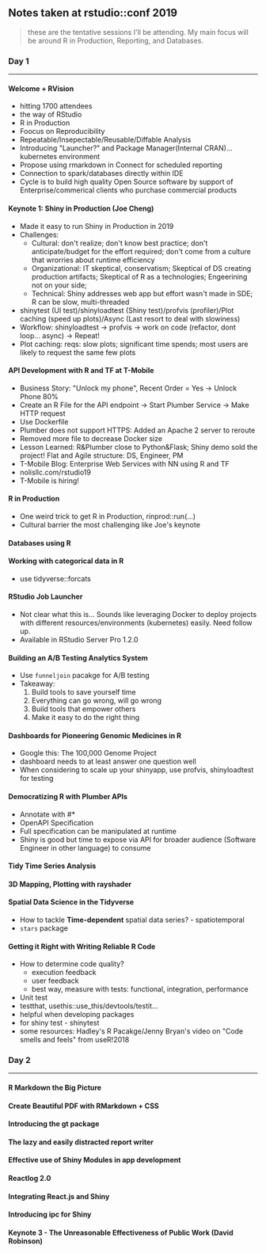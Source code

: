 ## Notes taken at rstudio::conf 2019

> these are the tentative sessions I'll be attending. My main focus will be around R in Production, Reporting, and Databases.

### Day 1
---------
#### Welcome + RVision

- hitting 1700 attendees
- the way of RStudio
- R in Production
- Foocus on Reproducibility
- Repeatable/Insepectable/Reusable/Diffable Analysis
- Introducing "Launcher?" and Package Manager(Internal CRAN)... kubernetes environment
- Propose using rmarkdown in Connect for scheduled reporting
- Connection to spark/databases directly within IDE
- Cycle is to build high quality Open Source software by support of Enterprise/commerical clients who purchase commercial products

#### Keynote 1: Shiny in Production (Joe Cheng)

- Made it easy to run Shiny in Production in 2019 
- Challenges:
    - Cultural: don't realize; don't know best practice; don't anticipate/budget for the effort required; don't come from a culture that wrorries about runtime efficiency
    - Organizational: IT skeptical, conservatism; Skeptical of DS creating production artifacts; Skeptical of R as a technologies; Engeerining not on your side; 
    - Technical: Shiny addresses web app but effort wasn't made in SDE; R can be slow, multi-threaded
- shinytest (UI test)/shinyloadtest (Shiny test)/profvis (profiler)/Plot caching (speed up plots)/Async (Last resort to deal with slowiness)
- Workflow: shinyloadtest -> profvis -> work on code (refactor, dont loop... async) -> Repeat!
- Plot caching: reqs: slow plots; significant time spends; most users are likely to request the same few plots

#### API Development with R and TF at T-Mobile

- Business Story: "Unlock my phone", Recent Order = Yes -> Unlock Phone 80%
- Create an R File for the API endpoint -> Start Plumber Service -> Make HTTP request
- Use Dockerfile
- Plumber does not support HTTPS: Added an Apache 2 server to reroute
- Removed more file to decrease Docker size
- Lesson Learned: R&Plumber close to Python&Flask; Shiny demo sold the project! Flat and Agile structure: DS, Engineer, PM
- T-Mobile Blog: Enterprise Web Services with NN using R and TF
- nolisllc.com/rstudio19
- T-Mobile is hiring!

#### R in Production

- One weird trick to get R in Production, rinprod::run(...)
- Cultural barrier the most challenging like Joe's keynote

#### Databases using R


#### Working with categorical data in R

- use tidyverse::forcats

#### RStudio Job Launcher

- Not clear what this is...  Sounds like leveraging Docker to deploy projects with different resources/environments (kubernetes) easily. Need follow up.
- Available in RStudio Server Pro 1.2.0

#### Building an A/B Testing Analytics System

- Use `funneljoin` pacakge for A/B testing
- Takeaway: 
    1. Build tools to save yourself time
    2. Everything can go wrong, will go wrong
    3. Build tools that empower others
    4. Make it easy to do the right thing

#### Dashboards for Pioneering Genomic Medicines in R

- Google this: The 100,000 Genome Project
- dashboard needs to at least answer one question well
- When considering to scale up your shinyapp, use profvis, shinyloadtest for testing

#### Democratizing R with Plumber APIs

- Annotate with #*
- OpenAPI Specification
- Full specification can be manipulated at runtime
- Shiny is good but time to expose via API for broader audience (Software Engineer in other language) to consume

#### Tidy Time Series Analysis

#### 3D Mapping, Plotting with rayshader

#### Spatial Data Science in the Tidyverse

- How to tackle **Time-dependent** spatial data series? - spatiotemporal
- `stars` package

#### Getting it Right with Writing Reliable R Code

- How to determine code quality?
    - execution feedback
    - user feedback
    - best way, measure with tests: functional, integration, performance
- Unit test
- testthat, usethis::use_this/devtools/testit...
- helpful when developing packages
- for shiny test - shinytest
- some resources: Hadley's R Pacakge/Jenny Bryan's video on "Code smells and feels" from useR!2018

### Day 2
--------

#### R Markdown the Big Picture

#### Create Beautiful PDF with RMarkdown + CSS

#### Introducing the gt package

#### The lazy and easily distracted report writer

#### Effective use of Shiny Modules in app development

#### Reactlog 2.0

#### Integrating React.js and Shiny

#### Introducing ipc for Shiny

#### Keynote 3 - The Unreasonable Effectiveness of Public Work (David Robinson)

